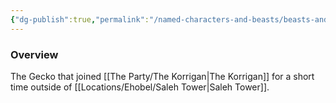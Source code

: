 ```yaml
---
{"dg-publish":true,"permalink":"/named-characters-and-beasts/beasts-and-animals/mannnnnn/","tags":["NPC"],"updated":"2025-01-18T23:46:47.479+00:00"}
---
```



### Overview
The Gecko that joined [[The Party/The Korrigan\|The Korrigan]] for a short time outside of [[Locations/Ehobel/Saleh Tower\|Saleh Tower]].